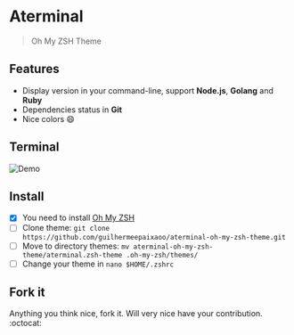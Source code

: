 # Aterminal 
> Oh My ZSH Theme

## Features
* Display version in your command-line, support __Node.js__, __Golang__ and __Ruby__
* Dependencies status in __Git__
* Nice colors :smile:

## Terminal
![Demo](https://raw.githubusercontent.com/guilhermeepaixaoo/aterminal-oh-my-zsh-theme/master/demo.png)

## Install
- [x] You need to install [Oh My ZSH](https://github.com/robbyrussell/oh-my-zsh)
- [ ] Clone theme: `git clone https://github.com/guilhermeepaixaoo/aterminal-oh-my-zsh-theme.git`
- [ ] Move to directory themes: `mv aterminal-oh-my-zsh-theme/aterminal.zsh-theme .oh-my-zsh/themes/`
- [ ] Change your theme in `nano $HOME/.zshrc`

## Fork it
Anything you think nice, fork it. Will very nice have your contribution. :octocat:

